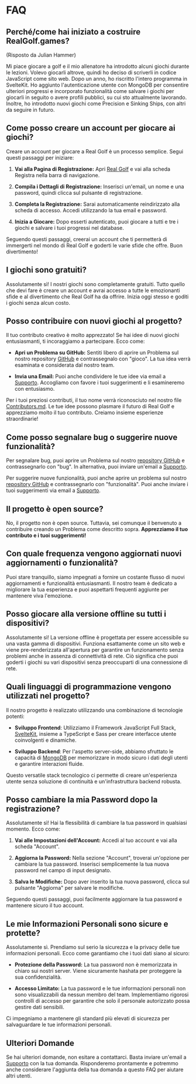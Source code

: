 # FAQ

## Perché/come hai iniziato a costruire RealGolf.games?

(Risposto da Julian Hammer)

Mi piace giocare a golf e il mio allenatore ha introdotto alcuni giochi durante le lezioni. Volevo giocarli altrove, quindi ho deciso di scriverli in codice JavaScript come sito web. Dopo un anno, ho riscritto l'intero programma in SvelteKit. Ho aggiunto l'autenticazione utente con MongoDB per consentire ulteriori progressi e incorporato funzionalità come salvare i giochi per giocarli in seguito o avere profili pubblici, su cui sto attualmente lavorando. Inoltre, ho introdotto nuovi giochi come Precision e Sinking Ships, con altri da seguire in futuro.

## Come posso creare un account per giocare ai giochi?

Creare un account per giocare a Real Golf è un processo semplice. Segui questi passaggi per iniziare:

1. **Vai alla Pagina di Registrazione:**
   Apri [Real Golf](https://realgolf.games) e vai alla scheda Registra nella barra di navigazione.

2. **Compila i Dettagli di Registrazione:**
   Inserisci un'email, un nome e una password, quindi clicca sul pulsante di registrazione.

3. **Completa la Registrazione:**
   Sarai automaticamente reindirizzato alla scheda di accesso. Accedi utilizzando la tua email e password.

4. **Inizia a Giocare:**
   Dopo esserti autenticato, puoi giocare a tutti e tre i giochi e salvare i tuoi progressi nel database.

Seguendo questi passaggi, creerai un account che ti permetterà di immergerti nel mondo di Real Golf e goderti le varie sfide che offre. Buon divertimento!

## I giochi sono gratuiti?

Assolutamente sì! I nostri giochi sono completamente gratuiti. Tutto quello che devi fare è creare un account e avrai accesso a tutte le emozionanti sfide e al divertimento che Real Golf ha da offrire. Inizia oggi stesso e goditi i giochi senza alcun costo.

## Posso contribuire con nuovi giochi al progetto?

Il tuo contributo creativo è molto apprezzato! Se hai idee di nuovi giochi entusiasmanti, ti incoraggiamo a partecipare. Ecco come:

- **Apri un Problema su GitHub:** Sentiti libero di aprire un Problema sul nostro repository [GitHub](https://github.com/realgolf/Golf/issues) e contrassegnalo con "gioco". La tua idea verrà esaminata e considerata dal nostro team.

- **Invia una Email:** Puoi anche condividere le tue idee via email a [Supporto](mailto:support@realgolf.games). Accogliamo con favore i tuoi suggerimenti e li esamineremo con entusiasmo.

Per i tuoi preziosi contributi, il tuo nome verrà riconosciuto nel nostro file [Contributors.md](/Contributors.md). Le tue idee possono plasmare il futuro di Real Golf e apprezziamo molto il tuo contributo. Creiamo insieme esperienze straordinarie!

## Come posso segnalare bug o suggerire nuove funzionalità?

Per segnalare bug, puoi aprire un Problema sul nostro [repository GitHub](https://github.com/realgolf/Golf/issues) e contrassegnarlo con "bug". In alternativa, puoi inviare un'email a [Supporto](mailto:support@realgolf.games).

Per suggerire nuove funzionalità, puoi anche aprire un problema sul nostro [repository GitHub](https://github.com/realgolf/Golf/issues) e contrassegnarlo con "funzionalità". Puoi anche inviare i tuoi suggerimenti via email a [Supporto](mailto:support@realgolf.games).

## Il progetto è open source?

No, il progetto non è open source. Tuttavia, sei comunque il benvenuto a contribuire creando un Problema come descritto sopra. **Apprezziamo il tuo contributo e i tuoi suggerimenti!**

## Con quale frequenza vengono aggiornati nuovi aggiornamenti o funzionalità?

Puoi stare tranquillo, siamo impegnati a fornire un costante flusso di nuovi aggiornamenti e funzionalità entusiasmanti. Il nostro team è dedicato a migliorare la tua esperienza e puoi aspettarti frequenti aggiunte per mantenere viva l'emozione.

## Posso giocare alla versione offline su tutti i dispositivi?

Assolutamente sì! La versione offline è progettata per essere accessibile su una vasta gamma di dispositivi. Funziona esattamente come un sito web e viene pre-renderizzata all'apertura per garantire un funzionamento senza problemi anche in assenza di connettività di rete. Ciò significa che puoi goderti i giochi su vari dispositivi senza preoccuparti di una connessione di rete.

## Quali linguaggi di programmazione vengono utilizzati nel progetto?

Il nostro progetto è realizzato utilizzando una combinazione di tecnologie potenti:

- **Sviluppo Frontend**: Utilizziamo il Framework JavaScript Full Stack, [SvelteKit](https://kit.svelte.dev), insieme a TypeScript e Sass per creare interfacce utente coinvolgenti e dinamiche.

- **Sviluppo Backend**: Per l'aspetto server-side, abbiamo sfruttato le capacità di [MongoDB](https://github.com/mongodb) per memorizzare in modo sicuro i dati degli utenti e garantire interazioni fluide.

Questo versatile stack tecnologico ci permette di creare un'esperienza utente senza soluzione di continuità e un'infrastruttura backend robusta.

## Posso cambiare la mia Password dopo la registrazione?

Assolutamente sì! Hai la flessibilità di cambiare la tua password in qualsiasi momento. Ecco come:

1. **Vai alle Impostazioni dell'Account:** Accedi al tuo account e vai alla scheda "Account".

2. **Aggiorna la Password:** Nella sezione "Account", troverai un'opzione per cambiare la tua password. Inserisci semplicemente la tua nuova password nel campo di input designato.

3. **Salva le Modifiche:** Dopo aver inserito la tua nuova password, clicca sul pulsante "Aggiorna" per salvare le modifiche.

Seguendo questi passaggi, puoi facilmente aggiornare la tua password e mantenere sicuro il tuo account.

## Le mie Informazioni Personali sono sicure e protette?

Assolutamente sì. Prendiamo sul serio la sicurezza e la privacy delle tue informazioni personali. Ecco come garantiamo che i tuoi dati siano al sicuro:

- **Protezione della Password:** La tua password non è memorizzata in chiaro sui nostri server. Viene sicuramente hashata per proteggere la sua confidenzialità.

- **Accesso Limitato:** La tua password e le tue informazioni personali non sono visualizzabili da nessun membro del team. Implementiamo rigorosi controlli di accesso per garantire che solo il personale autorizzato possa gestire dati sensibili.

Ci impegniamo a mantenere gli standard più elevati di sicurezza per salvaguardare le tue informazioni personali.

## Ulteriori Domande

Se hai ulteriori domande, non esitare a contattarci. Basta inviare un'email a [Supporto](mailto:support@realgolf.games) con la tua domanda. Risponderemo prontamente e potremmo anche considerare l'aggiunta della tua domanda a questo FAQ per aiutare altri utenti.
